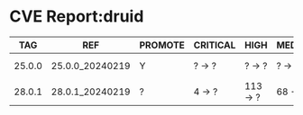 # CVE Report:druid
|  TAG   |       REF       | PROMOTE | CRITICAL |   HIGH   | MEDIUM  |   LOW   | UNKNOWN |
|--------|-----------------|---------|----------|----------|---------|---------|---------|
| 25.0.0 | 25.0.0_20240219 | Y       | ? -> ?   | ? -> ?   | ? -> ?  | ? -> ?  | ? -> ?  |
| 28.0.1 | 28.0.1_20240219 | ?       | 4 -> ?   | 113 -> ? | 68 -> ? | 29 -> ? | 0 -> ?  |
